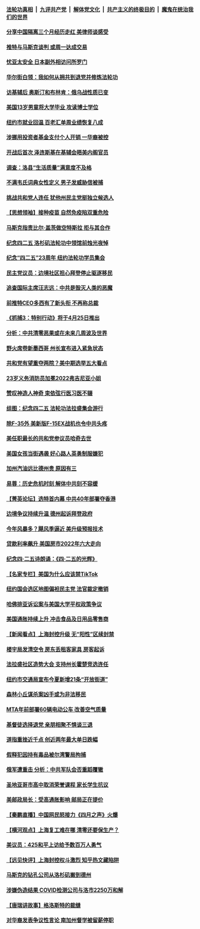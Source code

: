####  [法轮功真相](../../../../basic/blob/master/README.md?t=04260001) &nbsp;|&nbsp; [九评共产党](../../../../9ping.md/blob/master/README.md?t=04260001) &nbsp;|&nbsp; [解体党文化](../../../../jtdwh.md/blob/master/README.md?t=04260001)  &nbsp;|&nbsp; [共产主义的终极目的](../../../../gczydzjmd.md/blob/master/README.md?t=04260001) &nbsp;|&nbsp; [魔鬼在统治我们的世界](../../../../mgztzwmdsj.md/blob/master/README.md?t=04260001) 

#### [分享中国隔离三个月经历走红 美律师谈感受](../pages/nsc412/n13720206.md?t=04260001) 

#### [推特与马斯克谈判 或周一达成交易](../pages/nsc412/n13719695.md?t=04260001) 

#### [忧亚太安全 日本副外相访问所罗门](../pages/nsc412/n13720147.md?t=04260001) 

#### [华尔街白领：我如何从拥共到退党并修炼法轮功](../pages/nsc412/n13719513.md?t=04260001) 

#### [访基辅后 奥斯汀和布林肯：俄乌战性质已变](../pages/nsc412/n13720183.md?t=04260001) 

#### [美国13岁男童将大学毕业 攻读博士学位](../pages/nsc412/n13719804.md?t=04260001) 

#### [纽约市就业回温 百老汇单周业绩恢复八成](../pages/nsc412/n13719878.md?t=04260001) 

#### [涉挪用投资者基金支付个人开销 一华裔被控](../pages/nsc412/n13719860.md?t=04260001) 

#### [开战后首次 泽连斯基在基辅会晤美内阁官员](../pages/nsc412/n13719822.md?t=04260001) 

#### [调查：洛县“生活质量”满意度不及格](../pages/nsc412/n13719753.md?t=04260001) 

#### [不满韦氏词典女性定义 男子发威胁信被捕](../pages/nsc412/n13719717.md?t=04260001) 

#### [挑战共和党人连任 犹他州民主党挺独立候选人](../pages/nsc412/n13719536.md?t=04260001) 

#### [【思想领袖】接种疫苗 自然免疫陷双重危险](../pages/nsc412/n13714666.md?t=04260001) 

#### [马斯克指责比尔‧盖茨做空特斯拉 拒与其合作](../pages/nsc412/n13719483.md?t=04260001) 

#### [纪念四二五 洛杉矶法轮功中领馆前烛光夜悼](../pages/nsc412/n13719557.md?t=04260001) 

#### [纪念“四二五”23周年  纽约法轮功学员集会](../pages/nsc412/n13718986.md?t=04260001) 

#### [民主党议员：边境社区担心拜登停止驱逐移民](../pages/nsc412/n13719453.md?t=04260001) 

#### [追查国际主席汪志远：中共是毁灭人类的恶魔](../pages/nsc412/n13719528.md?t=04260001) 

#### [前推特CEO多西有了新头衔 不再称总裁](../pages/nsc412/n13719420.md?t=04260001) 

#### [《抓捕3：特别行动》将于4月25日推出](../pages/nsc412/n13717350.md?t=04260001) 

#### [分析：中共清零恶果或在未来几周波及世界](../pages/nsc412/n13719436.md?t=04260001) 

#### [野火席卷新墨西哥 州长宣布进入紧急状态](../pages/nsc412/n13719351.md?t=04260001) 

#### [共和党有望重夺两院？美中期选举五大看点](../pages/nsc412/n13717459.md?t=04260001) 

#### [23岁义务消防员加冕2022弗吉尼亚小姐](../pages/nsc412/n13718944.md?t=04260001) 

#### [赞叹神造人神奇 束依弦行医习医不辍](../pages/nsc412/n13719046.md?t=04260001) 

#### [组图：纪念四二五 法轮功法拉盛集会游行](../pages/nsc412/n13718731.md?t=04260001) 

#### [除F-35外 美新版F-15EX战机也令中共头疼](../pages/nsc412/n13709315.md?t=04260001) 

#### [美任职最长的共和党参议员哈奇去世](../pages/nsc412/n13718938.md?t=04260001) 

#### [美国女孩当街遇袭 好心路人英勇制服嫌犯](../pages/nsc412/n13718600.md?t=04260001) 

#### [加州汽油远比德州贵 原因有三](../pages/nsc412/n13718649.md?t=04260001) 

#### [易蓉：历史危机时刻  解体中共刻不容缓](../pages/nsc412/n13718738.md?t=04260001) 

#### [【菁英论坛】选特首内幕 中共40年部署夺香港](../pages/nsc412/n13718678.md?t=04260001) 

#### [边境争议持续升温 德州起诉拜登政府](../pages/nsc412/n13718686.md?t=04260001) 

#### [今年风暴多？飓风季逼近  美升级预报技术](../pages/nsc412/n13718650.md?t=04260001) 

#### [贷款利率飙升 美国房市2022年六大走向](../pages/nsc412/n13718618.md?t=04260001) 

#### [纪念四‧二五诗朗诵：《四‧二五的光辉》](../pages/nsc412/n13718666.md?t=04260001) 

#### [【名家专栏】美国为什么应该禁TikTok](../pages/nsc412/n13718106.md?t=04260001) 

#### [纽约国会选区地图偏袒民主党 法官裁定撤销](../pages/nsc412/n13718246.md?t=04260001) 

#### [哈佛排亚诉讼案与美国大学平权政策争议](../pages/nsc412/n13718226.md?t=04260001) 

#### [美国通胀持续上升 冲击食品及日用品零售商](../pages/nsc412/n13718539.md?t=04260001) 

#### [【新闻看点】上海封控升级 无“阳性”区续封禁](../pages/nsc412/n13717941.md?t=04260001) 

#### [楼宇局发清空令 房东丢租客家具  房客起诉](../pages/nsc412/n13718268.md?t=04260001) 

#### [法拉盛社区造势大会 支持州长霍楚竞选连任](../pages/nsc412/n13718276.md?t=04260001) 

#### [纽约市交通局宣布今夏新增21条“开放街道”](../pages/nsc412/n13718273.md?t=04260001) 

#### [森林小丘谋杀案凶手或为非法移民](../pages/nsc412/n13718266.md?t=04260001) 

#### [MTA年前部署60辆电动公车 改善空气质量](../pages/nsc412/n13718271.md?t=04260001) 

#### [基督徒选择退党  亲朋相聚不惧谈三退](../pages/nsc412/n13718257.md?t=04260001) 

#### [道指重挫近千点 创近两年最大单日跌幅](../pages/nsc412/n13717971.md?t=04260001) 

#### [假释犯因持有毒品被尔湾警局拘捕](../pages/nsc412/n13718162.md?t=04260001) 

#### [俄军遭重击 分析：中共军队会否重蹈覆辙](../pages/nsc412/n13717967.md?t=04260001) 

#### [圣地亚哥市高中取消荣誉课程 家长学生抗议](../pages/nsc412/n13718151.md?t=04260001) 

#### [美邮政局长：受高通胀影响 邮局正在提价](../pages/nsc412/n13717984.md?t=04260001) 

#### [【秦鹏直播】中国网民怒接力《四月之声》火爆](../pages/nsc412/n13718036.md?t=04260001) 

#### [【横河观点】上海复工难在哪 清零还要保生产？](../pages/nsc412/n13718040.md?t=04260001) 

#### [美议员：425和平上访给予数百万人勇气](../pages/nsc412/n13717969.md?t=04260001) 

#### [【远见快评】上海封控权斗激烈 知乎热文藏陷阱](../pages/nsc412/n13718019.md?t=04260001) 

#### [马斯克的钻孔公司从洛杉矶搬到德州](../pages/nsc412/n13718052.md?t=04260001) 

#### [涉嫌伪造结果 COVID检测公司与洛市2250万和解](../pages/nsc412/n13717948.md?t=04260001) 

#### [【唐瑞讲故事】格洛斯特的裁缝](../pages/nsc412/n13718047.md?t=04260001) 

#### [对华裔发表争议性言论 南加州督学被留薪停职](../pages/nsc412/n13717575.md?t=04260001) 

